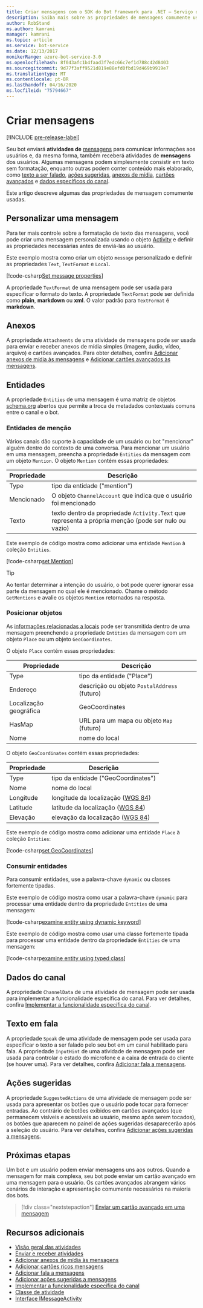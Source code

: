 ```yaml
---
title: Criar mensagens com o SDK do Bot Framework para .NET – Serviço de Bot
description: Saiba mais sobre as propriedades de mensagens comumente usadas no SDK do Bot Framework para .NET.
author: RobStand
ms.author: kamrani
manager: kamrani
ms.topic: article
ms.service: bot-service
ms.date: 12/13/2017
monikerRange: azure-bot-service-3.0
ms.openlocfilehash: 8f043afc1b4faad3f7edc66c7ef1d788c42d8403
ms.sourcegitcommit: 9d77f3aff9521d819e88efd0fbd19d469b9919e7
ms.translationtype: MT
ms.contentlocale: pt-BR
ms.lasthandoff: 04/16/2020
ms.locfileid: "75794667"
---
```

# <a name="create-messages"></a>Criar mensagens

[!INCLUDE [pre-release-label](../includes/pre-release-label-v3.md)]

Seu bot enviará **atividades de** [mensagens](bot-builder-dotnet-activities.md) para comunicar informações aos usuários e, da mesma forma, também receberá atividades de **mensagens** dos usuários. Algumas mensagens podem simplesmente consistir em texto sem formatação, enquanto outras podem conter conteúdo mais elaborado, como [texto a ser falado](bot-builder-dotnet-text-to-speech.md), [ações sugeridas](bot-builder-dotnet-add-suggested-actions.md), [anexos de mídia](bot-builder-dotnet-add-media-attachments.md), [cartões avançados](bot-builder-dotnet-add-rich-card-attachments.md) e [dados específicos do canal](bot-builder-dotnet-channeldata.md). 

Este artigo descreve algumas das propriedades de mensagem comumente usadas.

## <a name="customizing-a-message"></a>Personalizar uma mensagem

Para ter mais controle sobre a formatação de texto das mensagens, você pode criar uma mensagem personalizada usando o objeto [Activity](https://docs.botframework.com/csharp/builder/sdkreference/dc/d2f/class_microsoft_1_1_bot_1_1_connector_1_1_activity.html) e definir as propriedades necessárias antes de enviá-las ao usuário.

Este exemplo mostra como criar um objeto `message` personalizado e definir as propriedades `Text`, `TextFormat` e `Local`.

[!code-csharp[Set message properties](../includes/code/dotnet-create-messages.cs#setBasicProperties)]

A propriedade `TextFormat` de uma mensagem pode ser usada para especificar o formato do texto. A propriedade `TextFormat` pode ser definida como **plain**, **markdown** ou **xml**. O valor padrão para `TextFormat` é **markdown**. 

## <a name="attachments"></a>Anexos

A propriedade `Attachments` de uma atividade de mensagens pode ser usada para enviar e receber anexos de mídia simples (imagem, áudio, vídeo, arquivo) e cartões avançados. Para obter detalhes, confira [Adicionar anexos de mídia às mensagens](bot-builder-dotnet-add-media-attachments.md) e [Adicionar cartões avançados às mensagens](bot-builder-dotnet-add-rich-card-attachments.md).

## <a name="entities"></a>Entidades

A propriedade `Entities` de uma mensagem é uma matriz de objetos <a href="http://schema.org/" target="_blank">schema.org</a> abertos que permite a troca de metadados contextuais comuns entre o canal e o bot.

### <a name="mention-entities"></a>Entidades de menção

Vários canais dão suporte à capacidade de um usuário ou bot "mencionar" alguém dentro do contexto de uma conversa. Para mencionar um usuário em uma mensagem, preencha a propriedade `Entities` da mensagem com um objeto `Mention`. O objeto `Mention` contém essas propriedades: 

| Propriedade | Descrição | 
|----|----|
| Type | tipo da entidade ("mention") | 
| Mencionado | O objeto `ChannelAccount` que indica que o usuário foi mencionado | 
| Texto | texto dentro da propriedade `Activity.Text` que representa a própria menção (pode ser nulo ou vazio) |

Este exemplo de código mostra como adicionar uma entidade `Mention` à coleção `Entities`.

[!code-csharp[set Mention](../includes/code/dotnet-create-messages.cs#setMention)]

> [!TIP]
> Ao tentar determinar a intenção do usuário, o bot pode querer ignorar essa parte da mensagem no qual ele é mencionado. Chame o método `GetMentions` e avalie os objetos `Mention` retornados na resposta.

### <a name="place-objects"></a>Posicionar objetos

As <a href="https://schema.org/Place" target="_blank">informações relacionadas a locais</a> pode ser transmitida dentro de uma mensagem preenchendo a propriedade `Entities` da mensagem com um objeto `Place` ou um objeto `GeoCoordinates`. 

O objeto `Place` contém essas propriedades:

| Propriedade | Descrição | 
|----|----|
| Type | tipo da entidade ("Place") |
| Endereço | descrição ou objeto `PostalAddress` (futuro) | 
| Localização geográfica | GeoCoordinates | 
| HasMap | URL para um mapa ou objeto `Map` (futuro) |
| Nome | nome do local |

O objeto `GeoCoordinates` contém essas propriedades:

| Propriedade | Descrição | 
|----|----|
| Type | tipo da entidade ("GeoCoordinates") |
| Nome | nome do local |
| Longitude | longitude da localização (<a href="https://en.wikipedia.org/wiki/World_Geodetic_System" target="_blank">WGS 84</a>) | 
| Latitude | latitude da localização (<a href="https://en.wikipedia.org/wiki/World_Geodetic_System" target="_blank">WGS 84</a>) | 
| Elevação | elevação da localização (<a href="https://en.wikipedia.org/wiki/World_Geodetic_System" target="_blank">WGS 84</a>) | 

Este exemplo de código mostra como adicionar uma entidade `Place` à coleção `Entities`:

[!code-csharp[set GeoCoordinates](../includes/code/dotnet-create-messages.cs#setGeoCoord)]

### <a name="consume-entities"></a>Consumir entidades

Para consumir entidades, use a palavra-chave `dynamic` ou classes fortemente tipadas.

Este exemplo de código mostra como usar a palavra-chave `dynamic` para processar uma entidade dentro da propriedade `Entities` de uma mensagem:

[!code-csharp[examine entity using dynamic keyword](../includes/code/dotnet-create-messages.cs#examineEntity1)]

Este exemplo de código mostra como usar uma classe fortemente tipada para processar uma entidade dentro da propriedade `Entities` de uma mensagem:

[!code-csharp[examine entity using typed class](../includes/code/dotnet-create-messages.cs#examineEntity2)]

## <a name="channel-data"></a>Dados do canal

A propriedade `ChannelData` de uma atividade de mensagem pode ser usada para implementar a funcionalidade específica do canal. Para ver detalhes, confira [Implementar a funcionalidade específica do canal](bot-builder-dotnet-channeldata.md).

## <a name="text-to-speech"></a>Texto em fala

A propriedade `Speak` de uma atividade de mensagem pode ser usada para especificar o texto a ser falado pelo seu bot em um canal habilitado para fala. A propriedade `InputHint` de uma atividade de mensagem pode ser usada para controlar o estado do microfone e a caixa de entrada do cliente (se houver uma). Para ver detalhes, confira [Adicionar fala a mensagens](bot-builder-dotnet-text-to-speech.md).

## <a name="suggested-actions"></a>Ações sugeridas

A propriedade `SuggestedActions` de uma atividade de mensagem pode ser usada para apresentar os botões que o usuário pode tocar para fornecer entradas. Ao contrário de botões exibidos em cartões avançados (que permanecem visíveis e acessíveis ao usuário, mesmo após serem tocados), os botões que aparecem no painel de ações sugeridas desaparecerão após a seleção do usuário. Para ver detalhes, confira [Adicionar ações sugeridas a mensagens](bot-builder-dotnet-add-suggested-actions.md).

## <a name="next-steps"></a>Próximas etapas

Um bot e um usuário podem enviar mensagens uns aos outros. Quando a mensagem for mais complexa, seu bot pode enviar um cartão avançado em uma mensagem para o usuário. Os cartões avançados abrangem vários cenários de interação e apresentação comumente necessários na maioria dos bots.

> [!div class="nextstepaction"]
> [Enviar um cartão avançado em uma mensagem](bot-builder-dotnet-add-rich-card-attachments.md)

## <a name="additional-resources"></a>Recursos adicionais

- [Visão geral das atividades](bot-builder-dotnet-activities.md)
- [Enviar e receber atividades](bot-builder-dotnet-connector.md)
- [Adicionar anexos de mídia às mensagens](bot-builder-dotnet-add-media-attachments.md)
- [Adicionar cartões ricos mensagens](bot-builder-dotnet-add-rich-card-attachments.md)
- [Adicionar fala a mensagens](bot-builder-dotnet-text-to-speech.md)
- [Adicionar ações sugeridas a mensagens](bot-builder-dotnet-add-suggested-actions.md)
- [Implementar a funcionalidade específica do canal](bot-builder-dotnet-channeldata.md)
- <a href="https://docs.botframework.com/csharp/builder/sdkreference/dc/d2f/class_microsoft_1_1_bot_1_1_connector_1_1_activity.html" target="_blank">Classe de atividade</a>
- <a href="/dotnet/api/microsoft.bot.connector.imessageactivity" target="_blank">Interface IMessageActivity</a>


